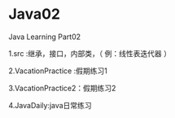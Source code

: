 # Java02
Java Learning Part02

1.src :继承，接口，内部类，（ 例：线性表迭代器 ）

2.VacationPractice :假期练习1

3.VacationPractice2：假期练习2

4.JavaDaily:java日常练习
